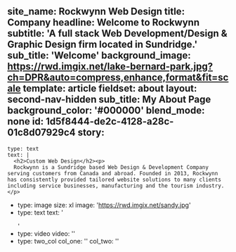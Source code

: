 site_name: Rockwynn Web Design
title: Company
headline: Welcome to Rockwynn
subtitle: 'A full stack Web Development/Design & Graphic Design firm located in Sundridge.'
sub_title: 'Welcome'
background_image: https://rwd.imgix.net/lake-bernard-park.jpg?ch=DPR&auto=compress,enhance,format&fit=scale
template: article
fieldset: about
layout: second-nav-hidden
sub_title: My About Page
background_color: '#000000'
blend_mode: none
id: 1d5f8444-de2c-4128-a28c-01c8d07929c4
story:
  -
    type: text
    text: |
      <h2>Custom Web Design</h2><p>
      Rockwynn is a Sundridge based Web Design & Development Company serving customers from Canada and abroad. Founded in 2013, Rockwynn has consistently provided tailored website solutions to many clients including service businesses, manufacturing and the tourism industry.</p>
  -
    type: image
    size: xl
    image: 'https://rwd.imgix.net/sandy.jpg'
  -
    type: text
    text: '<p></p><blockquote><p></p></blockquote><p></p>'
  -
    type: video
    video: ''
  -
    type: two_col
    col_one: ''
    col_two: ''
